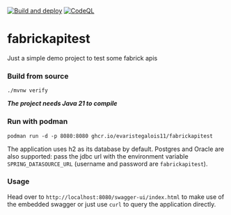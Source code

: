 [![Build and deploy](https://github.com/EvaristeGalois11/fabrickapitest/actions/workflows/build-and-deploy.yml/badge.svg)](https://github.com/EvaristeGalois11/fabrickapitest/actions/workflows/build-and-deploy.yml)
[![CodeQL](https://github.com/EvaristeGalois11/fabrickapitest/actions/workflows/codeql.yml/badge.svg)](https://github.com/EvaristeGalois11/fabrickapitest/actions/workflows/codeql.yml)

# fabrickapitest
Just a simple demo project to test some fabrick apis

### Build from source
`./mvnw verify`

**_The project needs Java 21 to compile_**

### Run with podman
`podman run -d -p 8080:8080 ghcr.io/evaristegalois11/fabrickapitest`

The application uses h2 as its database by default.
Postgres and Oracle are also supported: pass the jdbc url with the environment variable `SPRING_DATASOURCE_URL` (username and password are `fabrickapitest`).

### Usage
Head over to `http://localhost:8080/swagger-ui/index.html` to make use of the embedded swagger or just use `curl` to query the application directly.

